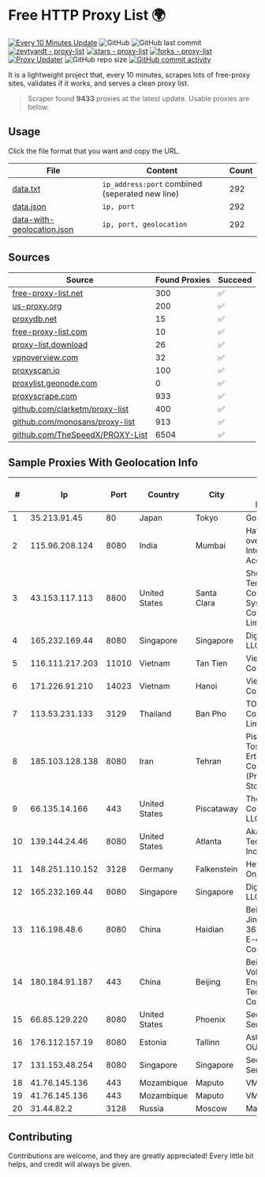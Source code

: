 
# Free HTTP Proxy List 🌍

[![Every 10 Minutes Update](https://github.com/mertguvencli/http-proxy-list/actions/workflows/main.yml/badge.svg?branch=main)](https://github.com/mertguvencli/http-proxy-list/actions/workflows/main.yml)
![GitHub](https://img.shields.io/github/license/mertguvencli/http-proxy-list)
![GitHub last commit](https://img.shields.io/github/last-commit/mertguvencli/http-proxy-list)
[![zevtyardt - proxy-list](https://img.shields.io/static/v1?label=zevtyardt&message=proxy-list&color=blue&logo=github)](https://github.com/zevtyardt/proxy-list "Go to GitHub repo")
[![stars - proxy-list](https://img.shields.io/github/stars/zevtyardt/proxy-list?style=social)](https://github.com/zevtyardt/proxy-list)
[![forks - proxy-list](https://img.shields.io/github/forks/zevtyardt/proxy-list?style=social)](https://github.com/zevtyardt/proxy-list)
[![Proxy Updater](https://github.com/zevtyardt/proxy-list/workflows/Proxy%20Updater/badge.svg)](https://github.com/zevtyardt/proxy-list/actions?query=workflow:"Proxy+Updater")
![GitHub repo size](https://img.shields.io/github/repo-size/zevtyardt/proxy-list)
[![GitHub commit activity](https://img.shields.io/github/commit-activity/m/zevtyardt/proxy-list?logo=commits)](https://github.com/zevtyardt/proxy-list/commits/main)

It is a lightweight project that, every 10 minutes, scrapes lots of free-proxy sites, validates if it works, and serves a clean proxy list.

> Scraper found **9433** proxies at the latest update. Usable proxies are below.

## Usage

Click the file format that you want and copy the URL.

|File|Content|Count|
|----|-------|-----|
|[data.txt](https://raw.githubusercontent.com/mertguvencli/http-proxy-list/main/proxy-list/data.txt)|`ip_address:port` combined (seperated new line)|292|
|[data.json](https://raw.githubusercontent.com/mertguvencli/http-proxy-list/main/proxy-list/data.json)|`ip, port`|292|
|[data-with-geolocation.json](https://raw.githubusercontent.com/mertguvencli/http-proxy-list/main/proxy-list/data-with-geolocation.json)|`ip, port, geolocation`|292|

## Sources

|Source|Found Proxies|Succeed|
|------|-------------|-------|
|[free-proxy-list.net](https://free-proxy-list.net)|300|✅|
|[us-proxy.org](https://www.us-proxy.org)|200|✅|
|[proxydb.net](http://proxydb.net)|15|✅|
|[free-proxy-list.com](https://free-proxy-list.com/?page=&port=&type%5B%5D=http&type%5B%5D=https&up_time=0&search=Search)|10|✅|
|[proxy-list.download](https://www.proxy-list.download/HTTP)|26|✅|
|[vpnoverview.com](https://vpnoverview.com/privacy/anonymous-browsing/free-proxy-servers)|32|✅|
|[proxyscan.io](https://www.proxyscan.io)|100|✅|
|[proxylist.geonode.com](https://proxylist.geonode.com/api/proxy-list?limit=300&page=1&sort_by=lastChecked&sort_type=desc&protocols=http,https)|0|✅|
|[proxyscrape.com](https://api.proxyscrape.com/v2/?request=displayproxies&protocol=http&timeout=10000&country=all&ssl=all&anonymity=all)|933|✅|
|[github.com/clarketm/proxy-list](https://raw.githubusercontent.com/clarketm/proxy-list/master/proxy-list-raw.txt)|400|✅|
|[github.com/monosans/proxy-list](https://raw.githubusercontent.com/monosans/proxy-list/main/proxies/http.txt)|913|✅|
|[github.com/TheSpeedX/PROXY-List](https://raw.githubusercontent.com/TheSpeedX/PROXY-List/master/http.txt)|6504|✅|


## Sample Proxies With Geolocation Info

|#|Ip|Port|Country|City|Internet Service Provider|
|-|--|----|-------|----|-------------------------|
|1|35.213.91.45|80|Japan|Tokyo|Google LLC|
|2|115.96.208.124|8080|India|Mumbai|Hathway IP over Cable Internet Access|
|3|43.153.117.113|8800|United States|Santa Clara|Shenzhen Tencent Computer Systems Company Limited|
|4|165.232.169.44|8080|Singapore|Singapore|DigitalOcean, LLC|
|5|116.111.217.203|11010|Vietnam|Tan Tien|Viettel Corporation|
|6|171.226.91.210|14023|Vietnam|Hanoi|Viettel Corporation|
|7|113.53.231.133|3129|Thailand|Ban Pho|TOT Public Company Limited|
|8|185.103.128.138|8080|Iran|Tehran|Pishgaman Toseeh Ertebatat Company (Private Joint Stock)|
|9|66.135.14.166|443|United States|Piscataway|The Constant Company, LLC|
|10|139.144.24.46|8080|United States|Atlanta|Akamai Technologies, Inc.|
|11|148.251.110.152|3128|Germany|Falkenstein|Hetzner Online GmbH|
|12|165.232.169.44|8080|Singapore|Singapore|DigitalOcean, LLC|
|13|116.198.48.6|8080|China|Haidian|Beijing Jingdong 360 Degree E-commerce Co., Ltd.|
|14|180.184.91.187|443|China|Beijing|Beijing Volcano Engine Technology Co., Ltd.|
|15|66.85.129.220|8080|United States|Phoenix|Secured Servers LLC|
|16|176.112.157.19|8080|Estonia|Tallinn|Astrec Data OU|
|17|131.153.48.254|8080|Singapore|Singapore|Secured Servers LLC|
|18|41.76.145.136|443|Mozambique|Maputo|VM  S.A|
|19|41.76.145.136|443|Mozambique|Maputo|VM  S.A|
|20|31.44.82.2|3128|Russia|Moscow|Mastertel ISP|



## Contributing

Contributions are welcome, and they are greatly appreciated! Every
little bit helps, and credit will always be given.

